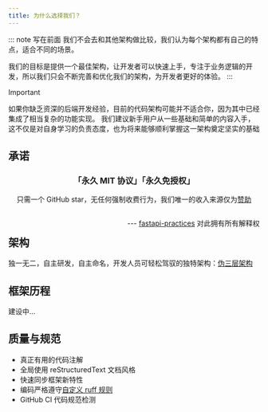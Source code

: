 ```yaml
---
title: 为什么选择我们？
---
```


::: note 写在前面
我们不会去和其他架构做比较，我们认为每个架构都有自己的特点，适合不同的场景。

我们的目标是提供一个最佳架构，让开发者可以快速上手，专注于业务逻辑的开发，所以我们只会不断完善和优化我们的架构，为开发者更好的体验。
:::

> [!IMPORTANT]
> 如果你缺乏资深的后端开发经验，目前的代码架构可能并不适合你，因为其中已经集成了相当复杂的功能实现。
> 我们建议新手用户从一些基础和简单的内容入手，这不仅是对自身学习的负责态度，也为将来能够顺利掌握这一架构奠定坚实的基础

## 承诺

<div style="text-align: center">
  <h3>「永久 MIT 协议」「永久免授权」</h3>
  <p>只需一个 GitHub star，无任何强制收费行为，我们唯一的收入来源仅为<a href="https://wu-clan.github.io/sponsor/">赞助</a></p>
  <p style="float: right">--- <a href="https://github.com/fastapi-practices">fastapi-practices</a> 对此拥有所有解释权</p>
  <br>
</div>

## 架构

独一无二，自主研发，自主命名，开发人员可轻松驾驭的独特架构：[伪三层架构](../README.md#伪三层架构)

## 框架历程

建设中...

## 质量与规范

- 真正有用的代码注解
- 全局使用 reStructuredText 文档风格
- 快速同步框架新特性
- 编码严格遵守[自定义 ruff 规则](https://github.com/fastapi-practices/fastapi_best_architecture/blob/master/backend/.ruff.toml)
- GitHub CI 代码规范检测
